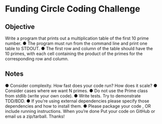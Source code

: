 # Funding Circle Coding Challenge

## Objective

Write a program that prints out a multiplication table of the first 10 prime number.
● The program must run from the command line and print one table to STDOUT.
● The first row and column of the table should have the 10 primes, with each cell
containing the product of the primes for the corresponding row and column.
## Notes
● Consider complexity. How fast does your code run? How does it scale?
● Consider cases where we want N primes.
● Do not use the Prime class from stdlib (write your own code).
● Write tests. Try to demonstrate TDD/BDD.
● If you’re using external dependencies please specify those dependencies and how to
install them.
● Please package your code , OR include running instructions.
When you’re done
Put your code on GitHub or email us a zip/tarball.
Thanks!